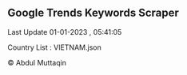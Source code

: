 

## Google Trends Keywords Scraper 
 
Last Update 01-01-2023 , 05:41:05

Country List :
VIETNAM.json



© Abdul Muttaqin 

